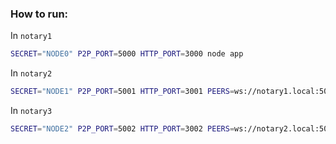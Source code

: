 <h3>How to run:</h3>

In `notary1`
```bash
SECRET="NODE0" P2P_PORT=5000 HTTP_PORT=3000 node app
```

In `notary2`
```bash
SECRET="NODE1" P2P_PORT=5001 HTTP_PORT=3001 PEERS=ws://notary1.local:5000 node app
```

In `notary3`
```bash
SECRET="NODE2" P2P_PORT=5002 HTTP_PORT=3002 PEERS=ws://notary2.local:5001,ws://notary1.local:5000 node app
```